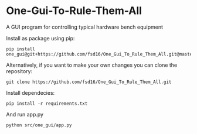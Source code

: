 # One-Gui-To-Rule-Them-All
A GUI program for controlling typical hardware bench equipment

Install as package using pip:

    pip install one_gui@git+https://github.com/fsd16/One_Gui_To_Rule_Them_All.git@master

Alternatively, if you want to make your own changes you can clone the repository:

    git clone https://github.com/fsd16/One_Gui_To_Rule_Them_All.git

Install dependecies:

    pip install -r requirements.txt

And run app.py

    python src/one_gui/app.py